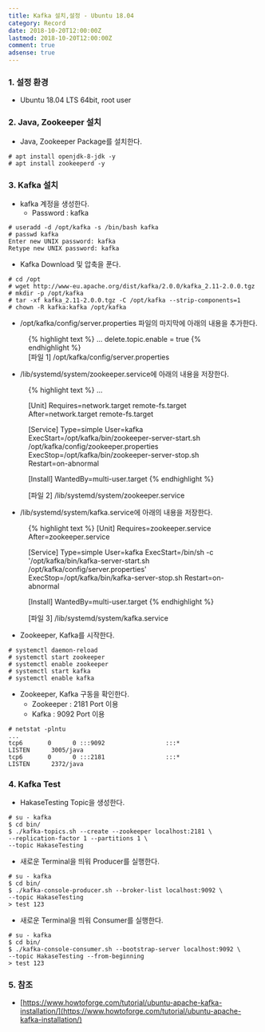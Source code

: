 ```yaml
---
title: Kafka 설치,설정 - Ubuntu 18.04
category: Record
date: 2018-10-20T12:00:00Z
lastmod: 2018-10-20T12:00:00Z
comment: true
adsense: true
---
```


### 1. 설정 환경

* Ubuntu 18.04 LTS 64bit, root user

### 2. Java, Zookeeper 설치

* Java, Zookeeper Package를 설치한다.

~~~
# apt install openjdk-8-jdk -y
# apt install zookeeperd -y
~~~

### 3. Kafka 설치

* kafka 계정을 생성한다.
  * Password : kafka

~~~
# useradd -d /opt/kafka -s /bin/bash kafka
# passwd kafka
Enter new UNIX password: kafka
Retype new UNIX password: kafka
~~~

* Kafka Download 및 압축을 푼다.

~~~
# cd /opt
# wget http://www-eu.apache.org/dist/kafka/2.0.0/kafka_2.11-2.0.0.tgz
# mkdir -p /opt/kafka
# tar -xf kafka_2.11-2.0.0.tgz -C /opt/kafka --strip-components=1
# chown -R kafka:kafka /opt/kafka
~~~

* /opt/kafka/config/server.properties 파일의 마지막에 아래의 내용을 추가한다.

<figure>
{% highlight text %}
...
delete.topic.enable = true
{% endhighlight %}
<figcaption class="caption">[파일 1] /opt/kafka/config/server.properties</figcaption>
</figure>

* /lib/systemd/system/zookeeper.service에 아래의 내용을 저장한다.

<figure>
{% highlight text %}
...

[Unit]
Requires=network.target remote-fs.target
After=network.target remote-fs.target

[Service]
Type=simple
User=kafka
ExecStart=/opt/kafka/bin/zookeeper-server-start.sh /opt/kafka/config/zookeeper.properties
ExecStop=/opt/kafka/bin/zookeeper-server-stop.sh
Restart=on-abnormal

[Install]
WantedBy=multi-user.target
{% endhighlight %}
<figcaption class="caption">[파일 2] /lib/systemd/system/zookeeper.service</figcaption>
</figure>

* /lib/systemd/system/kafka.service에 아래의 내용을 저장한다.

<figure>
{% highlight text %}
[Unit]
Requires=zookeeper.service
After=zookeeper.service

[Service]
Type=simple
User=kafka
ExecStart=/bin/sh -c '/opt/kafka/bin/kafka-server-start.sh /opt/kafka/config/server.properties'
ExecStop=/opt/kafka/bin/kafka-server-stop.sh
Restart=on-abnormal

[Install]
WantedBy=multi-user.target
{% endhighlight %}
<figcaption class="caption">[파일 3] /lib/systemd/system/kafka.service</figcaption>
</figure>

* Zookeeper, Kafka를 시작한다.

~~~
# systemctl daemon-reload
# systemctl start zookeeper
# systemctl enable zookeeper
# systemctl start kafka
# systemctl enable kafka
~~~

* Zookeeper, Kafka 구동을 확인한다.
  * Zookeeper : 2181 Port 이용
  * Kafka : 9092 Port 이용

~~~
# netstat -plntu
...
tcp6       0      0 :::9092                 :::*                    LISTEN      3005/java
tcp6       0      0 :::2181                 :::*                    LISTEN      2372/java
~~~

### 4. Kafka Test

* HakaseTesting Topic을 생성한다.

~~~
# su - kafka
$ cd bin/
$ ./kafka-topics.sh --create --zookeeper localhost:2181 \
--replication-factor 1 --partitions 1 \
--topic HakaseTesting
~~~

* 새로운 Terminal을 띄워 Producer를 실행한다.

~~~
# su - kafka
$ cd bin/
$ ./kafka-console-producer.sh --broker-list localhost:9092 \
--topic HakaseTesting
> test 123
~~~

* 새로운 Terminal을 띄워 Consumer를 실행한다.

~~~
# su - kafka
$ cd bin/
$ ./kafka-console-consumer.sh --bootstrap-server localhost:9092 \
--topic HakaseTesting --from-beginning
> test 123
~~~

### 5. 참조

* [https://www.howtoforge.com/tutorial/ubuntu-apache-kafka-installation/](https://www.howtoforge.com/tutorial/ubuntu-apache-kafka-installation/)